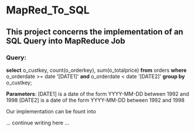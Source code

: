 # MapRed_To_SQL
## This project concerns the implementation of an SQL Query into MapReduce Job

### Query:

**select** 
  o_custkey, count(o_orderkey), sum(o_totalprice)
**from**
  orders
**where**
    o_orderdate >= date '[DATE1]'
  **and** 
    o_orderdate < date '[DATE2]'
**group by**
  o_custkey;
  
  
**Parameters**:
[DATE1] is a date of the form YYYY-MM-DD between 1992 and 1998
[DATE2] is a date of the form YYYY-MM-DD between 1992 and 1998


Our implementation can be fount into 


... continue writing here ...
